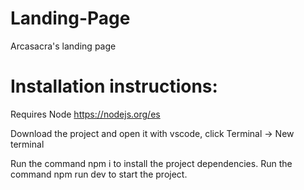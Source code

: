 # Landing-Page
Arcasacra's landing page


# Installation instructions:

Requires Node https://nodejs.org/es

Download the project and open it with vscode, click Terminal -> New terminal

Run the command npm i to install the project dependencies.
Run the command npm run dev to start the project.
